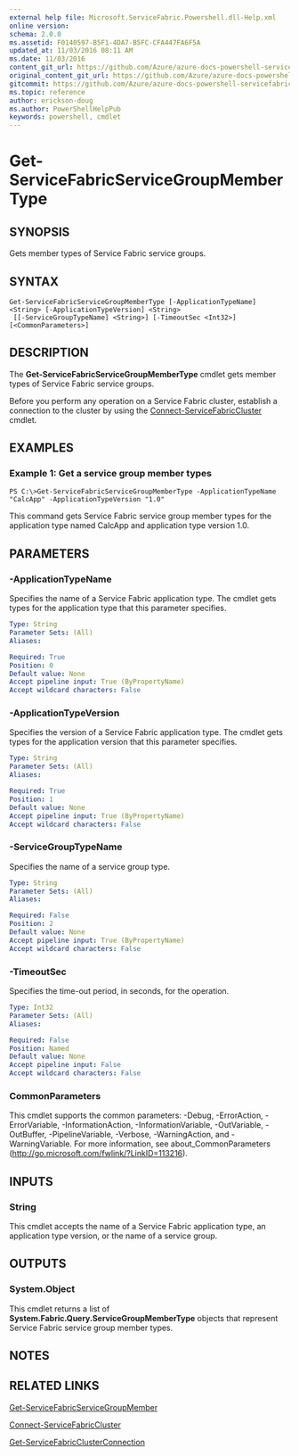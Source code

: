 ```yaml
---
external help file: Microsoft.ServiceFabric.Powershell.dll-Help.xml
online version:
schema: 2.0.0
ms.assetid: F0140597-B5F1-4DA7-B5FC-CFA447FA6F5A
updated_at: 11/03/2016 08:11 AM
ms.date: 11/03/2016
content_git_url: https://github.com/Azure/azure-docs-powershell-servicefabric/blob/master/Service-Fabric-cmdlets/ServiceFabric/vlatest/Get-ServiceFabricServiceGroupMemberType.md
original_content_git_url: https://github.com/Azure/azure-docs-powershell-servicefabric/blob/master/Service-Fabric-cmdlets/ServiceFabric/vlatest/Get-ServiceFabricServiceGroupMemberType.md
gitcommit: https://github.com/Azure/azure-docs-powershell-servicefabric/blob/1ee1eb862e0b78a20a656aad5e958efd0f11f85c
ms.topic: reference
author: erickson-doug
ms.author: PowerShellHelpPub
keywords: powershell, cmdlet
---
```


# Get-ServiceFabricServiceGroupMemberType

## SYNOPSIS
Gets member types of Service Fabric service groups.

## SYNTAX

```
Get-ServiceFabricServiceGroupMemberType [-ApplicationTypeName] <String> [-ApplicationTypeVersion] <String>
 [[-ServiceGroupTypeName] <String>] [-TimeoutSec <Int32>] [<CommonParameters>]
```

## DESCRIPTION
The **Get-ServiceFabricServiceGroupMemberType** cmdlet gets member types of Service Fabric service groups.

Before you perform any operation on a Service Fabric cluster, establish a connection to the cluster by using the [Connect-ServiceFabricCluster](./Connect-ServiceFabricCluster.md) cmdlet.

## EXAMPLES

### Example 1: Get a service group member types
```
PS C:\>Get-ServiceFabricServiceGroupMemberType -ApplicationTypeName "CalcApp" -ApplicationTypeVersion "1.0"
```

This command gets Service Fabric service group member types for the application type named CalcApp and application type version 1.0.

## PARAMETERS

### -ApplicationTypeName
Specifies the name of a Service Fabric application type.
The cmdlet gets types for the application type that this parameter specifies.

```yaml
Type: String
Parameter Sets: (All)
Aliases:

Required: True
Position: 0
Default value: None
Accept pipeline input: True (ByPropertyName)
Accept wildcard characters: False
```

### -ApplicationTypeVersion
Specifies the version of a Service Fabric application type.
The cmdlet gets types for the application version that this parameter specifies.

```yaml
Type: String
Parameter Sets: (All)
Aliases:

Required: True
Position: 1
Default value: None
Accept pipeline input: True (ByPropertyName)
Accept wildcard characters: False
```

### -ServiceGroupTypeName
Specifies the name of a service group type.

```yaml
Type: String
Parameter Sets: (All)
Aliases:

Required: False
Position: 2
Default value: None
Accept pipeline input: True (ByPropertyName)
Accept wildcard characters: False
```

### -TimeoutSec
Specifies the time-out period, in seconds, for the operation.

```yaml
Type: Int32
Parameter Sets: (All)
Aliases:

Required: False
Position: Named
Default value: None
Accept pipeline input: False
Accept wildcard characters: False
```

### CommonParameters
This cmdlet supports the common parameters: -Debug, -ErrorAction, -ErrorVariable, -InformationAction, -InformationVariable, -OutVariable, -OutBuffer, -PipelineVariable, -Verbose, -WarningAction, and -WarningVariable. For more information, see about_CommonParameters (http://go.microsoft.com/fwlink/?LinkID=113216).

## INPUTS

### String
This cmdlet accepts the name of a Service Fabric application type, an application type version, or the name of a service group.

## OUTPUTS

### System.Object
This cmdlet returns a list of **System.Fabric.Query.ServiceGroupMemberType** objects that represent Service Fabric service group member types.

## NOTES

## RELATED LINKS

[Get-ServiceFabricServiceGroupMember](./Get-ServiceFabricServiceGroupMember.md)

[Connect-ServiceFabricCluster](./Connect-ServiceFabricCluster.md)

[Get-ServiceFabricClusterConnection](./Get-ServiceFabricClusterConnection.md)
